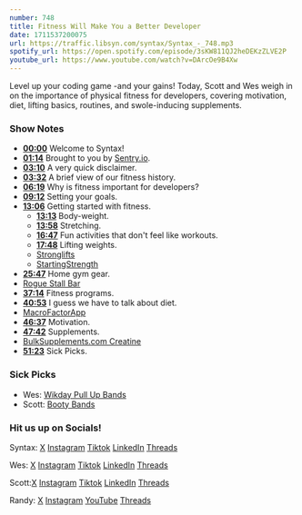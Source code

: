 ```yaml
---
number: 748
title: Fitness Will Make You a Better Developer
date: 1711537200075
url: https://traffic.libsyn.com/syntax/Syntax_-_748.mp3
spotify_url: https://open.spotify.com/episode/3sKW811QJ2heDEKzZLVE2P
youtube_url: https://www.youtube.com/watch?v=DArcOe9B4Xw
---
```


Level up your coding game -and your gains! Today, Scott and Wes weigh in on the importance of physical fitness for developers, covering motivation, diet, lifting basics, routines, and swole-inducing supplements.

### Show Notes

* **[00:00](#t=00:00)** Welcome to Syntax!
* **[01:14](#t=01:14)** Brought to you by [Sentry.io](www.sentry.io/syntax).
* **[03:10](#t=03:10)** A very quick disclaimer.
* **[03:32](#t=03:32)** A brief view of our fitness history.
* **[06:19](#t=06:19)** Why is fitness important for developers?
* **[09:12](#t=09:12)** Setting your goals.
* **[13:06](#t=13:06)** Getting started with fitness.
    * **[13:13](#t=13:13)** Body-weight.
    * **[13:58](#t=13:58)** Stretching.
    * **[16:47](#t=16:47)** Fun activities that don't feel like workouts.
    * **[17:48](#t=17:48)** Lifting weights.
    * [Stronglifts](https://stronglifts.com/)
    * [StartingStrength](https://www.reddit.com/r/StartingStrength/)
* **[25:47](#t=25:47)** Home gym gear.
* [Rogue Stall Bar](https://www.roguefitness.com/rogue-stall-bar-3-0)
* **[37:14](#t=37:14)** Fitness programs.
* **[40:53](#t=40:53)** I guess we have to talk about diet.
* [MacroFactorApp](https://macrofactorapp.com/)
* **[46:37](#t=46:37)** Motivation.
* **[47:42](#t=47:42)** Supplements.
* [BulkSupplements.com Creatine](https://www.amazon.com/dp/B0B9HWN8S9)
* **[51:23](#t=51:23)** Sick Picks.

### Sick Picks

- Wes: [Wikday Pull Up Bands](https://amzn.to/3wSduqM)
- Scott: [Booty Bands](https://amzn.to/4abKzMy)

### Hit us up on Socials!

Syntax: [X](https://twitter.com/syntaxfm) [Instagram](https://www.instagram.com/syntax_fm/) [Tiktok](https://www.tiktok.com/@syntaxfm) [LinkedIn](https://www.linkedin.com/company/96077407/admin/feed/posts/) [Threads](https://www.threads.net/@syntax_fm)

Wes: [X](https://twitter.com/wesbos) [Instagram](https://www.instagram.com/wesbos/) [Tiktok](https://www.tiktok.com/@wesbos) [LinkedIn](https://www.linkedin.com/in/wesbos/) [Threads](https://www.threads.net/@wesbos)

Scott:[X](https://twitter.com/stolinski) [Instagram](https://www.instagram.com/stolinski/) [Tiktok](https://www.tiktok.com/@stolinski) [LinkedIn](https://www.linkedin.com/in/stolinski/) [Threads](https://www.threads.net/@stolinski)

Randy: [X](https://twitter.com/randyrektor) [Instagram](https://www.instagram.com/randyrektor/) [YouTube](https://www.youtube.com/@randyrektor) [Threads](https://www.threads.net/@randyrektor)
